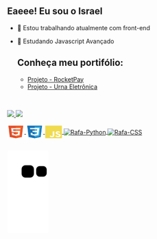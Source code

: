 ## Eaeee! Eu sou o Israel 

- 🔭 Estou trabalhando atualmente com front-end
- 🌱 Estudando Javascript Avançado

  ## Conheça meu portifólio:  
  
  - [Projeto - RocketPay](https://rocketpay-beta-olive.vercel.app/)
  - [Projeto - Urna Eletrônica](https://projeto-urna-eletronica-eta.vercel.app/)

##

<br>

<div align="left">
  <a href="https://github.com/israelVictorZ">
  <img height="180em" src="https://github-readme-stats.vercel.app/api?username=israelVictorZ&show_icons=true&theme=tokyonight&include_all_commits=true&count_private=true"/>
  <img height="180em" src="https://github-readme-stats.vercel.app/api/top-langs/?username=israelVictorZ&layout=compact&langs_count=7&theme=tokyonight"/>
</div>


<div style="display: inline_block"><br>
  <img align="center" alt="Rafa-HTML" height="30" width="40" src="https://raw.githubusercontent.com/devicons/devicon/master/icons/html5/html5-original.svg">
  <img align="center" alt="Rafa-CSS" height="30" width="40" src="https://raw.githubusercontent.com/devicons/devicon/master/icons/css3/css3-original.svg">
  <img align="center" alt="Rafa-Js" height="30" width="40" src="https://raw.githubusercontent.com/devicons/devicon/master/icons/javascript/javascript-plain.svg">
  <img align="center" alt="Rafa-Python" height="30" width="40" src="https://cdn.jsdelivr.net/gh/devicons/devicon/icons/sass/sass-original.svg">
  <img align="center" alt="Rafa-CSS" height="30" width="40" src="https://cdn.jsdelivr.net/gh/devicons/devicon/icons/php/php-plain.svg">
</div>

##


<div> 
 
  ![Snake animation](https://github.com/rafaballerini/rafaballerini/blob/output/github-contribution-grid-snake.svg)
 
</div>
